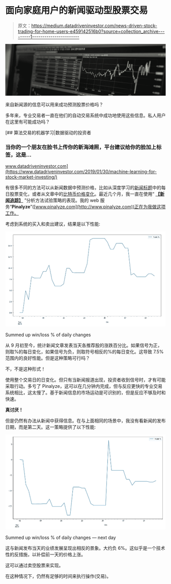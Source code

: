# 面向家庭用户的新闻驱动型股票交易

> 原文：<https://medium.datadriveninvestor.com/news-driven-stock-trading-for-home-users-e459142516b0?source=collection_archive---------1----------------------->

![](img/b005a79f347716be29ae2f556c3fc907.png)

来自新闻源的信息可以用来成功预测股票价格吗？

多年来，专业交易者一直在他们的自动交易系统中成功地使用这些信息。私人用户在这里有可能成功吗？

[](https://www.datadriveninvestor.com/2019/01/30/machine-learning-for-stock-market-investing/) [## 算法交易的机器学习|数据驱动的投资者

### 当你的一个朋友在脸书上传你的新海滩照，平台建议给你的脸加上标签，这是…

www.datadriveninvestor.com](https://www.datadriveninvestor.com/2019/01/30/machine-learning-for-stock-market-investing/) 

有很多不同的方法可以从新闻数据中预测价格，比如从深度学习的[新闻标题](https://medium.com/@Currie32/predicting-the-stock-market-with-the-news-and-deep-learning-7fc8f5f639bc)中的每日股票变化，或者从文章中的[比特币价格变化](https://towardsdatascience.com/how-to-use-news-articles-to-predict-btc-price-changes-c37e305a97f)。最近几个月，我一直在使用“ [**【新闻追踪】**](https://medium.com/datadriveninvestor/newstrace-a-method-to-analyze-the-impact-of-news-articles-on-stock-prices-2e866c16a9f) ”分析方法试验策略的表现。我的 web 服务“**Pinalyze**”([www.pinalyze.com](http://www.pinalyze.com))正在为我做这项工作。

考虑到系统的买入和卖出建议，结果是以下性能:

![](img/7dc3d5741c21fdf5324d8124ea3aa6f9.png)

Summed up win/loss % of daily changes

从 9 月初至今，统计新闻文章发表当天各推荐股的涨跌百分比。如果信号为正，则取%的每日变化，如果信号为负，则取符号相反的%的每日变化。这导致 7.5%范围内的良好性能。但是这种策略可行吗？

不，不是这种形式！

使用整个交易日的日变化。但只有当新闻报道出现，投资者收到信号时，才有可能采取行动。多亏了 Pinalyze，这可以在几分钟内完成，但与反应更快的专业交易系统相比，这太慢了。基于新闻信息的市场运动是可识别的，但是反应不够及时和快速。

**真讨厌！**

但是仍然有办法从新闻中获得信息。在与上面相同的场景中，我没有看新闻的发布日期，而是第二天。这一策略提供了以下性能:

![](img/4d60025e18ebbff1e54ae394f06373e8.png)

Summed up win/loss % of daily changes — next day

这与新闻发布当天的业绩发展呈现出相反的景象。大约负 6%。这似乎是一个技术性的反措施，以补偿前一天的价格上涨。

这可以通过卖空股票来实现。

在这种情况下，仍然有足够的时间来执行操作(交易)。